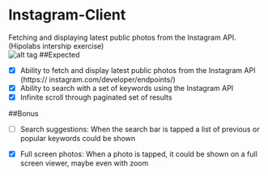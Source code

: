 # Instagram-Client
Fetching and displaying latest public photos from the Instagram API. (Hipolabs intership exercise)  
![alt tag](http://g.recordit.co/n7xcrlRTWI.gif)
##Expected
- [x] Ability to fetch and display latest public photos from the Instagram API (https://
instagram.com/developer/endpoints/)
- [x] Ability to search with a set of keywords using the Instagram API
- [x] Infinite scroll through paginated set of results

##Bonus
- [ ] Search suggestions: When the search bar is tapped a list of previous or popular keywords could be shown
- [x] Full screen photos: When a photo is tapped, it could be shown on a full screen viewer, maybe even with zoom

